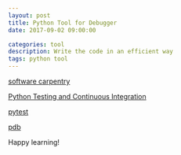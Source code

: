 ```yaml
---
layout: post
title: Python Tool for Debugger
date: 2017-09-02 09:00:00

categories: tool
description: Write the code in an efficient way
tags: python tool
---
```


[software carpentry](https://software-carpentry.org/lessons/)

[Python Testing and Continuous Integration](http://katyhuff.github.io/python-testing/)

[pytest](https://docs.pytest.org/en/latest/)

[pdb](https://docs.python.org/3/library/pdb.html)


Happy learning!
